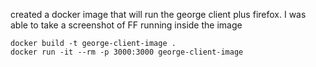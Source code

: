 created a docker image that will run the george client plus firefox. I was able to take a screenshot of FF running
inside the image

```
docker build -t george-client-image .
docker run -it --rm -p 3000:3000 george-client-image
```
